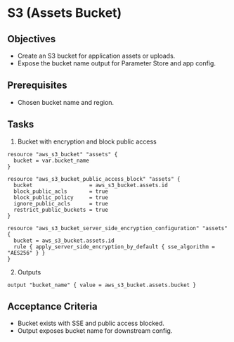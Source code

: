 # S3 (Assets Bucket)

## Objectives

- Create an S3 bucket for application assets or uploads.
- Expose the bucket name output for Parameter Store and app config.

## Prerequisites

- Chosen bucket name and region.

## Tasks

1. Bucket with encryption and block public access

```hcl
resource "aws_s3_bucket" "assets" {
  bucket = var.bucket_name
}

resource "aws_s3_bucket_public_access_block" "assets" {
  bucket                  = aws_s3_bucket.assets.id
  block_public_acls       = true
  block_public_policy     = true
  ignore_public_acls      = true
  restrict_public_buckets = true
}

resource "aws_s3_bucket_server_side_encryption_configuration" "assets" {
  bucket = aws_s3_bucket.assets.id
  rule { apply_server_side_encryption_by_default { sse_algorithm = "AES256" } }
}
```

2. Outputs

```hcl
output "bucket_name" { value = aws_s3_bucket.assets.bucket }
```

## Acceptance Criteria

- Bucket exists with SSE and public access blocked.
- Output exposes bucket name for downstream config.

